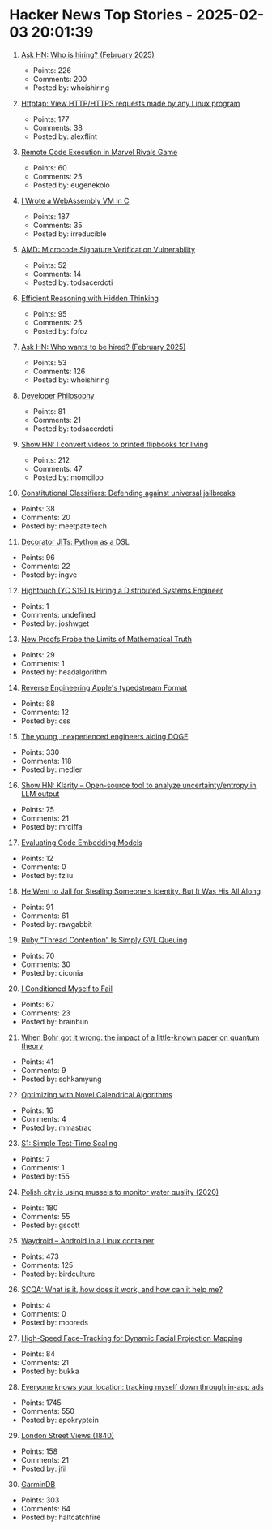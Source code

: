 # Hacker News Top Stories - 2025-02-03 20:01:39

1. [Ask HN: Who is hiring? (February 2025)](undefined)
   - Points: 226
   - Comments: 200
   - Posted by: whoishiring

2. [Httptap: View HTTP/HTTPS requests made by any Linux program](https://github.com/monasticacademy/httptap)
   - Points: 177
   - Comments: 38
   - Posted by: alexflint

3. [Remote Code Execution in Marvel Rivals Game](https://shalzuth.com/Blog/IFoundAGameExploit)
   - Points: 60
   - Comments: 25
   - Posted by: eugenekolo

4. [I Wrote a WebAssembly VM in C](https://irreducible.io/blog/my-wasm-interpreter/)
   - Points: 187
   - Comments: 35
   - Posted by: irreducible

5. [AMD: Microcode Signature Verification Vulnerability](https://github.com/google/security-research/security/advisories/GHSA-4xq7-4mgh-gp6w)
   - Points: 52
   - Comments: 14
   - Posted by: todsacerdoti

6. [Efficient Reasoning with Hidden Thinking](https://arxiv.org/abs/2501.19201)
   - Points: 95
   - Comments: 25
   - Posted by: fofoz

7. [Ask HN: Who wants to be hired? (February 2025)](undefined)
   - Points: 53
   - Comments: 126
   - Posted by: whoishiring

8. [Developer Philosophy](https://qntm.org/devphilo)
   - Points: 81
   - Comments: 21
   - Posted by: todsacerdoti

9. [Show HN: I convert videos to printed flipbooks for living](https://www.videotoflip.com/)
   - Points: 212
   - Comments: 47
   - Posted by: momciloo

10. [Constitutional Classifiers: Defending against universal jailbreaks](https://www.anthropic.com/research/constitutional-classifiers)
   - Points: 38
   - Comments: 20
   - Posted by: meetpateltech

11. [Decorator JITs: Python as a DSL](https://eli.thegreenplace.net/2025/decorator-jits-python-as-a-dsl/)
   - Points: 96
   - Comments: 22
   - Posted by: ingve

12. [Hightouch (YC S19) Is Hiring a Distributed Systems Engineer](undefined)
   - Points: 1
   - Comments: undefined
   - Posted by: joshwget

13. [New Proofs Probe the Limits of Mathematical Truth](https://www.quantamagazine.org/new-proofs-probe-the-limits-of-mathematical-truth-20250203/)
   - Points: 29
   - Comments: 1
   - Posted by: headalgorithm

14. [Reverse Engineering Apple's typedstream Format](https://chrissardegna.com/blog/reverse-engineering-apples-typedstream-format/)
   - Points: 88
   - Comments: 12
   - Posted by: css

15. [The young, inexperienced engineers aiding DOGE](https://www.wired.com/story/elon-musk-government-young-engineers/)
   - Points: 330
   - Comments: 118
   - Posted by: medler

16. [Show HN: Klarity – Open-source tool to analyze uncertainty/entropy in LLM output](https://github.com/klara-research/klarity)
   - Points: 75
   - Comments: 21
   - Posted by: mrciffa

17. [Evaluating Code Embedding Models](https://blog.voyageai.com/2024/12/04/code-retrieval-eval/)
   - Points: 12
   - Comments: 0
   - Posted by: fzliu

18. [He Went to Jail for Stealing Someone's Identity. But It Was His All Along](https://www.nytimes.com/2025/02/03/us/iowa-identity-theft-sentencing.html)
   - Points: 91
   - Comments: 61
   - Posted by: rawgabbit

19. [Ruby “Thread Contention” Is Simply GVL Queuing](https://island94.org/2025/01/ruby-thread-contention-simply-gvl-queuing)
   - Points: 70
   - Comments: 30
   - Posted by: ciconia

20. [I Conditioned Myself to Fail](https://www.brainbun.com/blog/i-conditioned-myself-to-fail/)
   - Points: 67
   - Comments: 23
   - Posted by: brainbun

21. [When Bohr got it wrong: the impact of a little-known paper on quantum theory](https://physicsworld.com/a/when-bohr-got-it-wrong-the-impact-of-a-little-known-paper-on-the-development-of-quantum-theory/)
   - Points: 41
   - Comments: 9
   - Posted by: sohkamyung

22. [Optimizing with Novel Calendrical Algorithms](https://jhpratt.dev/blog/optimizing-with-novel-calendrical-algorithms/)
   - Points: 16
   - Comments: 4
   - Posted by: mmastrac

23. [S1: Simple Test-Time Scaling](https://github.com/simplescaling/s1)
   - Points: 7
   - Comments: 1
   - Posted by: t55

24. [Polish city is using mussels to monitor water quality (2020)](https://www.awa.asn.au/resources/latest-news/technology/innovation/polish-city-using-mussels-monitor-water-quality)
   - Points: 180
   - Comments: 55
   - Posted by: gscott

25. [Waydroid – Android in a Linux container](https://waydro.id/)
   - Points: 473
   - Comments: 125
   - Posted by: birdculture

26. [SCQA: What is it, how does it work, and how can it help me?](https://analytic-storytelling.com/scqa-what-is-it-how-does-it-work-and-how-can-it-help-me/)
   - Points: 4
   - Comments: 0
   - Posted by: mooreds

27. [High-Speed Face-Tracking for Dynamic Facial Projection Mapping](https://www.vision.ict.e.titech.ac.jp/projects/DFPM/)
   - Points: 84
   - Comments: 21
   - Posted by: bukka

28. [Everyone knows your location: tracking myself down through in-app ads](https://timsh.org/tracking-myself-down-through-in-app-ads/)
   - Points: 1745
   - Comments: 550
   - Posted by: apokryptein

29. [London Street Views (1840)](https://www.davidrumsey.com/luna/servlet/detail/RUMSEY~8~1~323099~90092214:Composite--London-Street-Views-No--)
   - Points: 158
   - Comments: 21
   - Posted by: jfil

30. [GarminDB](https://github.com/tcgoetz/GarminDB)
   - Points: 303
   - Comments: 64
   - Posted by: haltcatchfire

